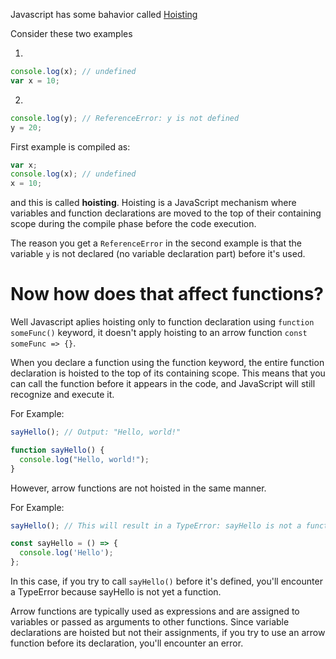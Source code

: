Javascript has some bahavior called [Hoisting](https://developer.mozilla.org/en-US/docs/Glossary/Hoisting) 

Consider these two examples 

1. 
```javascript
console.log(x); // undefined
var x = 10;

```
2. 
```javascript
console.log(y); // ReferenceError: y is not defined
y = 20;
```
First example is compiled as:
```javascript
var x;
console.log(x); // undefined
x = 10;
```
and this is called __hoisting__. Hoisting is a JavaScript mechanism where variables and function declarations are moved to the top of their containing scope during the compile phase before the code execution.

The reason you get a `ReferenceError` in the second example is that the variable `y` is not declared (no variable declaration part) before it's used.


# Now how does that affect functions? 

Well Javascript aplies hoisting only to function declaration using `function someFunc()` keyword, it doesn't apply hoisting to an arrow function `const someFunc => {}`. 

When you declare a function using the function keyword, the entire function declaration is hoisted to the top of its containing scope. This means that you can call the function before it appears in the code, and JavaScript will still recognize and execute it.

For Example:
```javascript
sayHello(); // Output: "Hello, world!"

function sayHello() {
  console.log("Hello, world!");
}

```

However, arrow functions are not hoisted in the same manner.

For Example:
```javascript
sayHello(); // This will result in a TypeError: sayHello is not a function

const sayHello = () => {
  console.log('Hello');
};

```
In this case, if you try to call `sayHello()` before it's defined, you'll encounter a TypeError because sayHello is not yet a function.

Arrow functions are typically used as expressions and are assigned to variables or passed as arguments to other functions. Since variable declarations are hoisted but not their assignments, if you try to use an arrow function before its declaration, you'll encounter an error.
